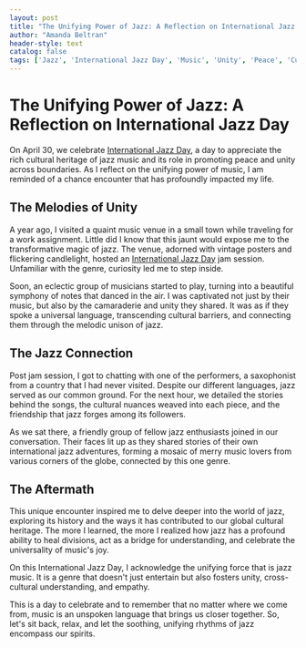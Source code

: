 ```yaml
---
layout: post
title: "The Unifying Power of Jazz: A Reflection on International Jazz Day"
author: "Amanda Beltran"
header-style: text
catalog: false
tags: ['Jazz', 'International Jazz Day', 'Music', 'Unity', 'Peace', 'Cultural Heritage', 'Empathy', 'Travel']
---
```


# The Unifying Power of Jazz: A Reflection on International Jazz Day

On April 30, we celebrate [International Jazz Day](https://www.internationaljazzday.com/), a day to appreciate the rich cultural heritage of jazz music and its role in promoting peace and unity across boundaries. As I reflect on the unifying power of music, I am reminded of a chance encounter that has profoundly impacted my life.

## The Melodies of Unity

A year ago, I visited a quaint music venue in a small town while traveling for a work assignment. Little did I know that this jaunt would expose me to the transformative magic of jazz. The venue, adorned with vintage posters and flickering candlelight, hosted an [International Jazz Day](https://www.internationaljazzday.com/) jam session. Unfamiliar with the genre, curiosity led me to step inside.

Soon, an eclectic group of musicians started to play, turning into a beautiful symphony of notes that danced in the air. I was captivated not just by their music, but also by the camaraderie and unity they shared. It was as if they spoke a universal language, transcending cultural barriers, and connecting them through the melodic unison of jazz.

## The Jazz Connection

Post jam session, I got to chatting with one of the performers, a saxophonist from a country that I had never visited. Despite our different languages, jazz served as our common ground. For the next hour, we detailed the stories behind the songs, the cultural nuances weaved into each piece, and the friendship that jazz forges among its followers.

As we sat there, a friendly group of fellow jazz enthusiasts joined in our conversation. Their faces lit up as they shared stories of their own international jazz adventures, forming a mosaic of merry music lovers from various corners of the globe, connected by this one genre.

## The Aftermath

This unique encounter inspired me to delve deeper into the world of jazz, exploring its history and the ways it has contributed to our global cultural heritage. The more I learned, the more I realized how jazz has a profound ability to heal divisions, act as a bridge for understanding, and celebrate the universality of music's joy.

On this International Jazz Day, I acknowledge the unifying force that is jazz music. It is a genre that doesn't just entertain but also fosters unity, cross-cultural understanding, and empathy.

This is a day to celebrate and to remember that no matter where we come from, music is an unspoken language that brings us closer together. So, let's sit back, relax, and let the soothing, unifying rhythms of jazz encompass our spirits.
